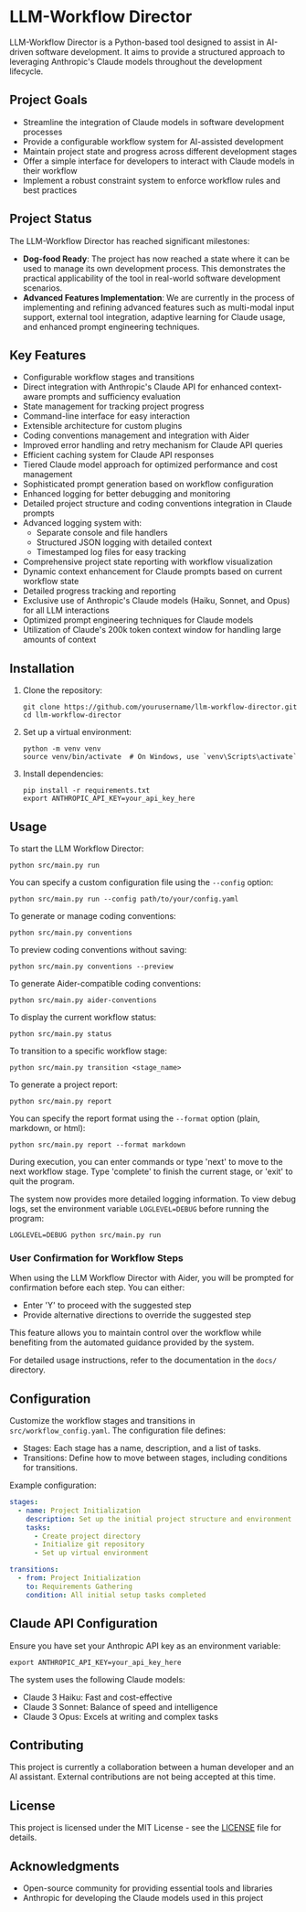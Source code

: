 # LLM-Workflow Director

LLM-Workflow Director is a Python-based tool designed to assist in AI-driven software development. It aims to provide a structured approach to leveraging Anthropic's Claude models throughout the development lifecycle.

## Project Goals

- Streamline the integration of Claude models in software development processes
- Provide a configurable workflow system for AI-assisted development
- Maintain project state and progress across different development stages
- Offer a simple interface for developers to interact with Claude models in their workflow
- Implement a robust constraint system to enforce workflow rules and best practices

## Project Status

The LLM-Workflow Director has reached significant milestones:

- **Dog-food Ready**: The project has now reached a state where it can be used to manage its own development process. This demonstrates the practical applicability of the tool in real-world software development scenarios.
- **Advanced Features Implementation**: We are currently in the process of implementing and refining advanced features such as multi-modal input support, external tool integration, adaptive learning for Claude usage, and enhanced prompt engineering techniques.

## Key Features

- Configurable workflow stages and transitions
- Direct integration with Anthropic's Claude API for enhanced context-aware prompts and sufficiency evaluation
- State management for tracking project progress
- Command-line interface for easy interaction
- Extensible architecture for custom plugins
- Coding conventions management and integration with Aider
- Improved error handling and retry mechanism for Claude API queries
- Efficient caching system for Claude API responses
- Tiered Claude model approach for optimized performance and cost management
- Sophisticated prompt generation based on workflow configuration
- Enhanced logging for better debugging and monitoring
- Detailed project structure and coding conventions integration in Claude prompts
- Advanced logging system with:
  - Separate console and file handlers
  - Structured JSON logging with detailed context
  - Timestamped log files for easy tracking
- Comprehensive project state reporting with workflow visualization
- Dynamic context enhancement for Claude prompts based on current workflow state
- Detailed progress tracking and reporting
- Exclusive use of Anthropic's Claude models (Haiku, Sonnet, and Opus) for all LLM interactions
- Optimized prompt engineering techniques for Claude models
- Utilization of Claude's 200k token context window for handling large amounts of context

## Installation

1. Clone the repository:
   ```
   git clone https://github.com/yourusername/llm-workflow-director.git
   cd llm-workflow-director
   ```

2. Set up a virtual environment:
   ```
   python -m venv venv
   source venv/bin/activate  # On Windows, use `venv\Scripts\activate`
   ```

3. Install dependencies:
   ```
   pip install -r requirements.txt
   export ANTHROPIC_API_KEY=your_api_key_here
   ```

## Usage

To start the LLM Workflow Director:

```
python src/main.py run
```

You can specify a custom configuration file using the `--config` option:

```
python src/main.py run --config path/to/your/config.yaml
```

To generate or manage coding conventions:

```
python src/main.py conventions
```

To preview coding conventions without saving:

```
python src/main.py conventions --preview
```

To generate Aider-compatible coding conventions:

```
python src/main.py aider-conventions
```

To display the current workflow status:

```
python src/main.py status
```

To transition to a specific workflow stage:

```
python src/main.py transition <stage_name>
```

To generate a project report:

```
python src/main.py report
```

You can specify the report format using the `--format` option (plain, markdown, or html):

```
python src/main.py report --format markdown
```

During execution, you can enter commands or type 'next' to move to the next workflow stage. Type 'complete' to finish the current stage, or 'exit' to quit the program.

The system now provides more detailed logging information. To view debug logs, set the environment variable `LOGLEVEL=DEBUG` before running the program:

```
LOGLEVEL=DEBUG python src/main.py run
```

### User Confirmation for Workflow Steps

When using the LLM Workflow Director with Aider, you will be prompted for confirmation before each step. You can either:

- Enter 'Y' to proceed with the suggested step
- Provide alternative directions to override the suggested step

This feature allows you to maintain control over the workflow while benefiting from the automated guidance provided by the system.

For detailed usage instructions, refer to the documentation in the `docs/` directory.

## Configuration

Customize the workflow stages and transitions in `src/workflow_config.yaml`. The configuration file defines:

- Stages: Each stage has a name, description, and a list of tasks.
- Transitions: Define how to move between stages, including conditions for transitions.

Example configuration:

```yaml
stages:
  - name: Project Initialization
    description: Set up the initial project structure and environment
    tasks:
      - Create project directory
      - Initialize git repository
      - Set up virtual environment

transitions:
  - from: Project Initialization
    to: Requirements Gathering
    condition: All initial setup tasks completed
```

## Claude API Configuration

Ensure you have set your Anthropic API key as an environment variable:

```
export ANTHROPIC_API_KEY=your_api_key_here
```

The system uses the following Claude models:
- Claude 3 Haiku: Fast and cost-effective
- Claude 3 Sonnet: Balance of speed and intelligence
- Claude 3 Opus: Excels at writing and complex tasks

## Contributing

This project is currently a collaboration between a human developer and an AI assistant. External contributions are not being accepted at this time.

## License

This project is licensed under the MIT License - see the [LICENSE](LICENSE) file for details.

## Acknowledgments

- Open-source community for providing essential tools and libraries
- Anthropic for developing the Claude models used in this project
